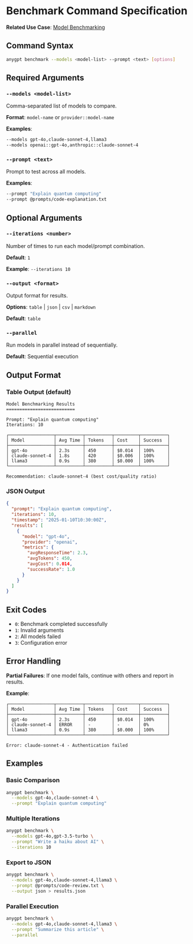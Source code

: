 # Benchmark Command Specification

**Related Use Case**: [Model Benchmarking](../../use-cases/model-benchmarking.md)

## Command Syntax

```bash
anygpt benchmark --models <model-list> --prompt <text> [options]
```

## Required Arguments

### `--models <model-list>`
Comma-separated list of models to compare.

**Format**: `model-name` or `provider::model-name`

**Examples**:
```bash
--models gpt-4o,claude-sonnet-4,llama3
--models openai::gpt-4o,anthropic::claude-sonnet-4
```

### `--prompt <text>`
Prompt to test across all models.

**Examples**:
```bash
--prompt "Explain quantum computing"
--prompt @prompts/code-explanation.txt
```

## Optional Arguments

### `--iterations <number>`
Number of times to run each model/prompt combination.

**Default**: `1`

**Example**: `--iterations 10`

### `--output <format>`
Output format for results.

**Options**: `table` | `json` | `csv` | `markdown`

**Default**: `table`

### `--parallel`
Run models in parallel instead of sequentially.

**Default**: Sequential execution

## Output Format

### Table Output (default)

```
Model Benchmarking Results
==========================

Prompt: "Explain quantum computing"
Iterations: 10

┌─────────────────┬──────────┬──────────┬─────────┬──────────┐
│ Model           │ Avg Time │ Tokens   │ Cost    │ Success  │
├─────────────────┼──────────┼──────────┼─────────┼──────────┤
│ gpt-4o          │ 2.3s     │ 450      │ $0.014  │ 100%     │
│ claude-sonnet-4 │ 1.8s     │ 420      │ $0.006  │ 100%     │
│ llama3          │ 0.9s     │ 380      │ $0.000  │ 100%     │
└─────────────────┴──────────┴──────────┴─────────┴──────────┘

Recommendation: claude-sonnet-4 (best cost/quality ratio)
```

### JSON Output

```json
{
  "prompt": "Explain quantum computing",
  "iterations": 10,
  "timestamp": "2025-01-10T10:30:00Z",
  "results": [
    {
      "model": "gpt-4o",
      "provider": "openai",
      "metrics": {
        "avgResponseTime": 2.3,
        "avgTokens": 450,
        "avgCost": 0.014,
        "successRate": 1.0
      }
    }
  ]
}
```

## Exit Codes

- `0`: Benchmark completed successfully
- `1`: Invalid arguments
- `2`: All models failed
- `3`: Configuration error

## Error Handling

**Partial Failures**: If one model fails, continue with others and report in results.

**Example**:
```
┌─────────────────┬──────────┬──────────┬─────────┬──────────┐
│ Model           │ Avg Time │ Tokens   │ Cost    │ Success  │
├─────────────────┼──────────┼──────────┼─────────┼──────────┤
│ gpt-4o          │ 2.3s     │ 450      │ $0.014  │ 100%     │
│ claude-sonnet-4 │ ERROR    │ -        │ -       │ 0%       │
│ llama3          │ 0.9s     │ 380      │ $0.000  │ 100%     │
└─────────────────┴──────────┴──────────┴─────────┴──────────┘

Error: claude-sonnet-4 - Authentication failed
```

## Examples

### Basic Comparison
```bash
anygpt benchmark \
  --models gpt-4o,claude-sonnet-4 \
  --prompt "Explain quantum computing"
```

### Multiple Iterations
```bash
anygpt benchmark \
  --models gpt-4o,gpt-3.5-turbo \
  --prompt "Write a haiku about AI" \
  --iterations 10
```

### Export to JSON
```bash
anygpt benchmark \
  --models gpt-4o,claude-sonnet-4,llama3 \
  --prompt @prompts/code-review.txt \
  --output json > results.json
```

### Parallel Execution
```bash
anygpt benchmark \
  --models gpt-4o,claude-sonnet-4,llama3 \
  --prompt "Summarize this article" \
  --parallel
```
